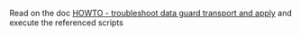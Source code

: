 
Read on the doc [HOWTO - troubleshoot data guard transport and apply](https://github.com/karlarao/scripts/blob/master/data_guard/HOWTO%20-%20troubleshoot%20data%20guard%20transport%20and%20apply.docx) and execute the referenced scripts 

